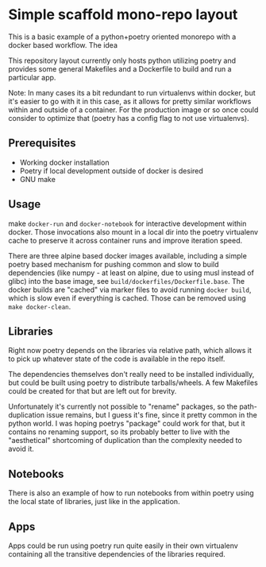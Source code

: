 # Simple scaffold mono-repo layout

This is a basic example of a python+poetry oriented monorepo with a docker
based workflow. The idea

This repository layout currently only hosts python utilizing poetry and
provides some general Makefiles and a Dockerfile to build and run a particular
app.

Note: In many cases its a bit redundant to run virtualenvs within docker, but
it's easier to go with it in this case, as it allows for pretty similar workflows
within and outside of a container. For the production image or so once could consider
to optimize that (poetry has a config flag to not use virtualenvs).

## Prerequisites

* Working docker installation
* Poetry if local development outside of docker is desired
* GNU make

## Usage

make `docker-run` and `docker-notebook` for interactive development within docker.
Those invocations also mount in a local dir into the poetry virtualenv cache to
preserve it across container runs and improve iteration speed.

There are three alpine based docker images available, including a simple poetry
based mechanism for pushing common and slow to build dependencies (like numpy -
at least on alpine, due to using musl instead of glibc) into the base image,
see `build/dockerfiles/Dockerfile.base`. The docker builds are "cached" via marker
files to avoid running `docker build`, which is slow even if everything is cached.
Those can be removed using `make docker-clean`.

## Libraries

Right now poetry depends on the libraries via relative path, which allows it to
pick up whatever state of the code is available in the repo itself.

The dependencies themselves don't really need to be installed individually, but could be
built using poetry to distribute tarballs/wheels. A few Makefiles could be created for that
but are left out for brevity.

Unfortunately it's currently not possible to "rename" packages, so the
path-duplication issue remains, but I guess it's fine, since it pretty common
in the python world. I was hoping poetrys "package" could work for that, but
it contains no renaming support, so its probably better to live with the
"aesthetical" shortcoming of duplication than the complexity needed to avoid
it.

## Notebooks

There is also an example of how to run notebooks from within poetry using
the local state of libraries, just like in the application.

## Apps

Apps could be run using poetry run quite easily in their own virtualenv
containing all the transitive dependencies of the libraries required.
